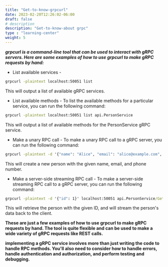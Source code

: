 ```yaml
---
title: "Get-to-know-grpcurl"
date: 2023-02-20T12:26:02-06:00
draft: false
# description
description: "Get-to-know-about grpc"
type : "learning-center"
weight: 5
---
```

***grpcurl is a command-line tool that can be used to interact with gRPC servers. Here are some examples of how to use grpcurl to make gRPC requests by hand:***

- List available services - 
```cmd
grpcurl -plaintext localhost:50051 list
```
This will output a list of available gRPC services.

- List available methods - To list the available methods for a particular service, you can run the following command:
```cmd
grpcurl -plaintext localhost:50051 list api.PersonService
```
This will output a list of available methods for the PersonService gRPC service.

- Make a unary RPC call - To make a unary RPC call to a gRPC server, you can run the following command:
```cmd
grpcurl -plaintext -d '{"name": "Alice", "email": "alice@example.com", "phone": "555-1234"}' localhost:50051 api.PersonService/CreatePerson
```
This will create a new person with the given name, email, and phone number.

- Make a server-side streaming RPC call - To make a server-side streaming RPC call to a gRPC server, you can run the following command:
```cmd
grpcurl -plaintext -d '{"id": 1}' localhost:50051 api.PersonService/GetPerson
```
This will retrieve the person with the given ID, and will stream the person's data back to the client.



**These are just a few examples of how to use grpcurl to make gRPC requests by hand. The tool is quite flexible and can be used to make a wide variety of gRPC requests like REST calls.**

**implementing a gRPC service involves more than just writing the code to handle RPC methods. You'll also need to consider how to handle errors, handle authentication and authorization, and perform testing and debugging.**